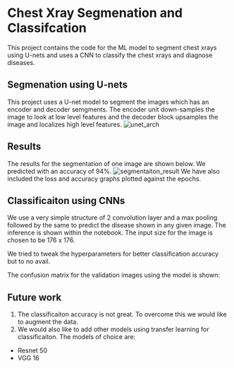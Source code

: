 # Chest Xray Segmenation and Classifcation

This project contains the code for the ML model to segment chest xrays using U-nets and uses a CNN to classify the chest xrays and diagnose diseases.

## Segmenation using U-nets

This project uses a U-net model to segment the images which has an encoder and decoder semgments. The encoder unit down-samples the image to look at low level features and the decoder block upsamples the image and localizes high level features.
![unet_arch](https://lmb.informatik.uni-freiburg.de/people/ronneber/u-net/u-net-architecture.png)

## Results
The results for the segmentation of one image are shown below. We predicted with an accuracy of 94%.
![segmentaiton_result]('/Metrics/segmentation_result.png')
We have also included the loss and accuracy graphs plotted against the epochs.

## Classificaiton using CNNs
 
We use a very simple structure of 2 convolution layer and a max pooling followed by the same to predict the disease shown in any given image. The inference is shown within the notebook. The input size for the image is chosen to be 176 x 176. 

We tried to tweak the hyperparameters for better classification accuracy but to no avail.

The confusion matrix for the validation images using the model is shown:

## Future work

1. The classificaiton accuracy is not great. To overcome this we would like to augment the data. 
2. We would also like to add other models using transfer learning for classificaiton. The models of choice are:
  - Resnet 50
  - VGG 16
